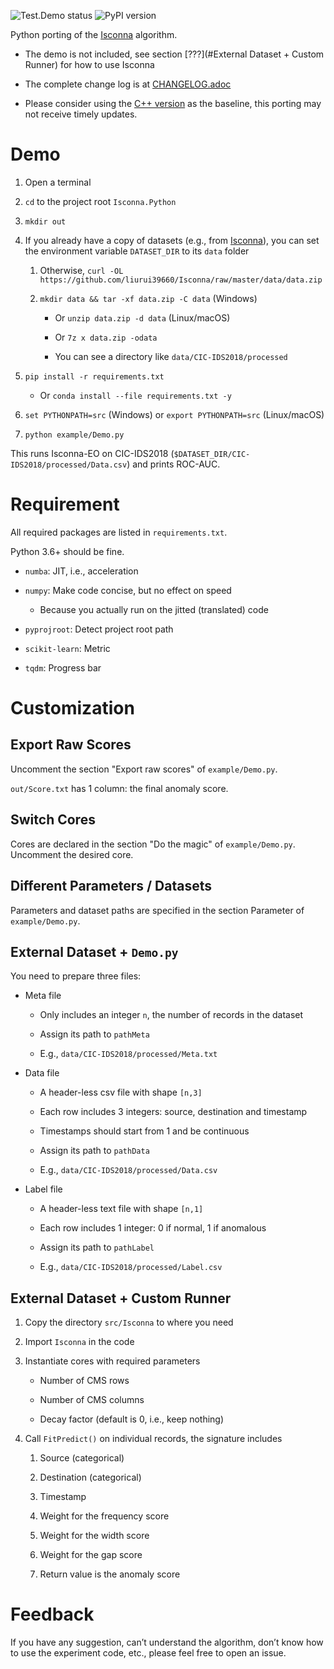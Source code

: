 ![Test.Demo
status](https://github.com/liurui39660/Isconna.Python/actions/workflows/Test.Demo.yml/badge.svg)
![PyPI version](https://badge.fury.io/py/Isconna.svg)

Python porting of the [Isconna](https://github.com/liurui39660/Isconna)
algorithm.

-   The demo is not included, see section
    [???](#External Dataset + Custom Runner) for how to use Isconna

-   The complete change log is at [CHANGELOG.adoc](CHANGELOG.adoc)

<!-- -->

-   Please consider using the [C++
    version](https://github.com/liurui39660/Isconna) as the baseline,
    this porting may not receive timely updates.

# Demo

1.  Open a terminal

2.  `cd` to the project root `Isconna.Python`

3.  `mkdir out`

4.  If you already have a copy of datasets (e.g., from
    [Isconna](https://github.com/liurui39660/Isconna)), you can set the
    environment variable `DATASET_DIR` to its `data` folder

    1.  Otherwise,
        `curl -OL https://github.com/liurui39660/Isconna/raw/master/data/data.zip`

    2.  `mkdir data && tar -xf data.zip -C data` (Windows)

        -   Or `unzip data.zip -d data` (Linux/macOS)

        -   Or `7z x data.zip -odata`

        -   You can see a directory like `data/CIC-IDS2018/processed`

5.  `pip install -r requirements.txt`

    -   Or `conda install --file requirements.txt -y`

6.  `set PYTHONPATH=src` (Windows) or `export PYTHONPATH=src`
    (Linux/macOS)

7.  `python example/Demo.py`

This runs Isconna-EO on CIC-IDS2018
(`$DATASET_DIR/CIC-IDS2018/processed/Data.csv`) and prints ROC-AUC.

# Requirement

All required packages are listed in `requirements.txt`.

Python 3.6+ should be fine.

-   `numba`: JIT, i.e., acceleration

-   `numpy`: Make code concise, but no effect on speed

    -   Because you actually run on the jitted (translated) code

<!-- -->

-   `pyprojroot`: Detect project root path

-   `scikit-learn`: Metric

-   `tqdm`: Progress bar

# Customization

## Export Raw Scores

Uncomment the section "Export raw scores" of `example/Demo.py`.

`out/Score.txt` has 1 column: the final anomaly score.

## Switch Cores

Cores are declared in the section "Do the magic" of `example/Demo.py`.
Uncomment the desired core.

## Different Parameters / Datasets

Parameters and dataset paths are specified in the section Parameter of
`example/Demo.py`.

## External Dataset + `Demo.py`

You need to prepare three files:

-   Meta file

    -   Only includes an integer `n`, the number of records in the
        dataset

    -   Assign its path to `pathMeta`

    -   E.g., `data/CIC-IDS2018/processed/Meta.txt`

-   Data file

    -   A header-less csv file with shape `[n,3]`

    -   Each row includes 3 integers: source, destination and timestamp

    -   Timestamps should start from 1 and be continuous

    -   Assign its path to `pathData`

    -   E.g., `data/CIC-IDS2018/processed/Data.csv`

-   Label file

    -   A header-less text file with shape `[n,1]`

    -   Each row includes 1 integer: 0 if normal, 1 if anomalous

    -   Assign its path to `pathLabel`

    -   E.g., `data/CIC-IDS2018/processed/Label.csv`

## External Dataset + Custom Runner

1.  Copy the directory `src/Isconna` to where you need

2.  Import `Isconna` in the code

3.  Instantiate cores with required parameters

    -   Number of CMS rows

    -   Number of CMS columns

    -   Decay factor (default is 0, i.e., keep nothing)

4.  Call `FitPredict()` on individual records, the signature includes

    1.  Source (categorical)

    2.  Destination (categorical)

    3.  Timestamp

    4.  Weight for the frequency score

    5.  Weight for the width score

    6.  Weight for the gap score

    7.  Return value is the anomaly score

# Feedback

If you have any suggestion, can’t understand the algorithm, don’t know
how to use the experiment code, etc., please feel free to open an issue.
